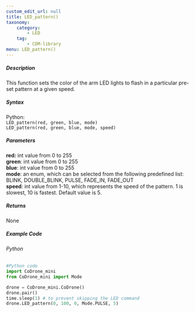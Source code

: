```yaml
---
custom_edit_url: null
title: LED_pattern()
taxonomy:
    category:
        - LED
    tag:
        - CDM-library
menu: LED_pattern()
---
```


##### Description

This function sets the color of the arm LED lights to flash in a particular pre-set pattern at a given speed.

##### Syntax
Python:<br/>
```LED_pattern(red, green, blue, mode)```<br/>
```LED_pattern(red, green, blue, mode, speed)```<br/>


##### Parameters
**red:** int value from 0 to 255<br/>
**green**: int value from 0 to 255<br/>
**blue**: int value from 0 to 255<br/>
**mode**: an enum, which can be selected from the following predefined list: BLINK, DOUBLE_BLINK, PULSE, FADE_IN, FADE_OUT<br/>
**speed**: int value from 1-10, which represents the speed of the pattern. 1 is slowest, 10 is fastest. Default value is 5.<br/>

##### Returns

None

##### Example Code
###### Python
```python
#Python code
import CoDrone_mini
from CoDrone_mini import Mode

drone = CoDrone_mini.CoDrone()
drone.pair()
time.sleep(1) # to prevent skipping the LED command
drone.LED_pattern(0, 100, 0, Mode.PULSE, 5)  
```